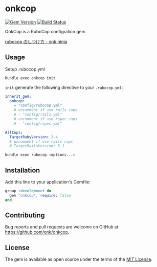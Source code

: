 # onkcop
[![Gem Version](https://badge.fury.io/rb/onkcop.svg)](https://badge.fury.io/rb/onkcop)
[![Build Status](https://travis-ci.org/onk/onkcop.svg?branch=master)](https://travis-ci.org/onk/onkcop)

OnkCop is a RuboCop configration gem.

[rubocop のしつけ方 - onk.ninja](http://blog.onk.ninja/2015/10/27/rubocop-getting-started)

## Usage

Setup .rubocop.yml

```sh
bundle exec onkcop init
```

`init` generate the following directive to your `.rubocop.yml`:

```yaml
inherit_gem:
  onkcop:
    - "config/rubocop.yml"
    # uncomment if use rails cops
    # - "config/rails.yml"
    # uncomment if use rspec cops
    # - "config/rspec.yml"

AllCops:
  TargetRubyVersion: 2.4
  # uncomment if use rails cops
  # TargetRailsVersion: 5.1
```

```sh
bundle exec rubocop <options...>
```

## Installation

Add this line to your application's Gemfile:

```ruby
group :development do
  gem "onkcop", require: false
end
```

## Contributing

Bug reports and pull requests are welcome on GitHub at https://github.com/onk/onkcop.


## License

The gem is available as open source under the terms of the [MIT License](http://opensource.org/licenses/MIT).
